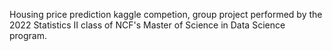 Housing price prediction kaggle competion, group project performed by the 2022 Statistics II class of NCF's Master of Science in Data Science program.
